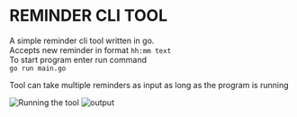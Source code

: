 # REMINDER CLI TOOL

A simple reminder cli tool written in go.<br/>
Accepts new reminder in format `hh:mm text`<br/>
To start program enter run command<br/>
`go run main.go`

Tool can take multiple reminders as input as long as the program is running

![Running the tool](<Screenshot 2024-07-27 at 1.39.36 PM.png>)
![output](<Screenshot 2024-07-27 at 1.39.01 PM.png>)